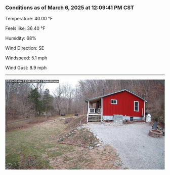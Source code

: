 ### Conditions as of March 6, 2025 at 12:09:41 PM CST 

Temperature: 40.00 &deg;F

Feels like: 36.40 &deg;F

Humidity: 68%

Wind Direction: SE

Windspeed: 5.1 mph

Wind Gust: 8.9 mph

---

<img src="./images/latest.jpeg"/>

